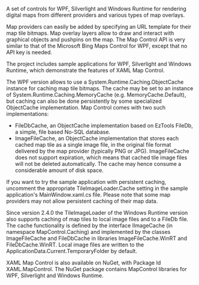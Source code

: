 A set of controls for WPF, Silverlight and Windows Runtime for rendering digital maps from different providers and various types of map overlays.

Map providers can easily be added by specifying an URL template for their map tile bitmaps. 
Map overlay layers allow to draw and interact with graphical objects and pushpins on the map.
 The Map Control API is very similar to that of the Microsoft Bing Maps Control for WPF, except that no API key is needed.

The project includes sample applications for WPF, Silverlight and Windows Runtime, which demonstrate the features of XAML Map Control.

The WPF version allows to use a System.Runtime.Caching.ObjectCache instance for caching map tile bitmaps.
The cache may be set to an instance of System.Runtime.Caching.MemoryCache (e.g. MemoryCache.Default),
but caching can also be done persistently by some specialized ObjectCache implementation.
Map Control comes with two such implementations:
* FileDbCache, an ObjectCache implementation based on EzTools FileDb, a simple, file based No-SQL database.
* ImageFileCache, an ObjectCache implementation that stores each cached map tile as a single image file,
in the original file format delivered by the map provider (typically PNG or JPG).
ImageFileCache does not support expiration, which means that cached tile image files will not be deleted automatically.
The cache may hence consume a considerable amount of disk space.

If you want to try the sample application with persistent caching, uncomment the appropriate TileImageLoader.Cache
setting in the sample application's MainWindow.xaml.cs file. Please note that some map providers may not allow
persistent caching of their map data.

Since version 2.4.0 the TileImageLoader of the Windows Runtime version also supports caching of map tiles to local image
files and to a FileDb file. The cache functionality is defined by the interface IImageCache (in namespace MapControl.Caching)
and implemented by the classes ImageFileCache and FileDbCache in libraries ImageFileCache.WinRT and FileDbCache.WinRT.
Local image files are written to the  ApplicationData.Current.TemporaryFolder by default.

XAML Map Control is also available on NuGet, with Package Id XAML.MapControl. The NuGet package contains MapControl libraries
for WPF, Silverlight and Windows Runtime.

